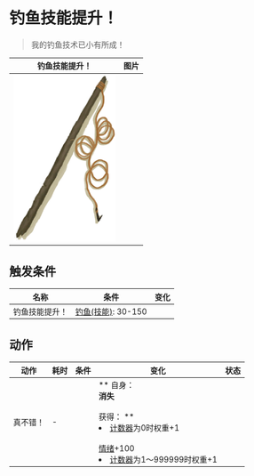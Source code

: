 # 钓鱼技能提升！  
> 我的钓鱼技术已小有所成！  
  
  钓鱼技能提升！  |   图片   
 ----  |  ----:   
   |  <img decoding="async" src="Sprite/FishingRod.png" href="a.md" style="max-width:300px;max-height:300px;">   
  
## 触发条件  
名称  |  条件  |  变化  
----  |  ----  |  ----  
钓鱼技能提升！  |  [钓鱼(技能)](Skill_Fishing.md): 30-150  |    
## 动作  
动作  |  耗时  |  条件  |  变化  |  状态  
----  |  ----  |  ----  |  ----  |  ----  
真不错！<br>  |  -  |    |  ** 自身：**<br>消失<br><br>** 获得： **<br><li>[计数器](TickCounter.md)为0时权重+1</li><br>[情绪](Morale.md)+100<br><li>[计数器](TickCounter.md)为1～999999时权重+1</li>  |    


<script>document.title="钓鱼技能提升！ - 卡牌生存百科 Card Survival Wiki";</script>